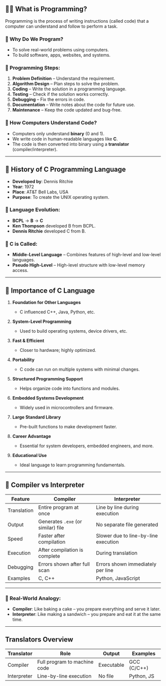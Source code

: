 ## 👨‍🏫 What is Programming?

Programming is the process of writing instructions (called code) that a computer can understand and follow to perform a task.

### 🔹 Why Do We Program?
- To solve real-world problems using computers.
- To build software, apps, websites, and systems.

### 🔹 Programming Steps:
1. **Problem Definition** – Understand the requirement.
2. **Algorithm Design** – Plan steps to solve the problem.
3. **Coding** – Write the solution in a programming language.
4. **Testing** – Check if the solution works correctly.
5. **Debugging** – Fix the errors in code.
6. **Documentation** – Write notes about the code for future use.
7. **Maintenance** – Keep the code updated and bug-free.

### 🔹 How Computers Understand Code?
- Computers only understand **binary** (0 and 1).
- We write code in human-readable languages like **C**.
- The code is then converted into binary using a **translator** (compiler/interpreter).

---

## 📜 History of C Programming Language

- **Developed by**: Dennis Ritchie  
- **Year**: 1972  
- **Place**: AT&T Bell Labs, USA  
- **Purpose**: To create the UNIX operating system.

### 🔹 Language Evolution:
- **BCPL** → **B** → **C**
- **Ken Thompson** developed B from BCPL.
- **Dennis Ritchie** developed C from B.

### 🔹 C is Called:
- **Middle-Level Language** – Combines features of high-level and low-level languages.
- **Pseudo High-Level** – High-level structure with low-level memory access.

---

## 🧠 Importance of C Language

1. **Foundation for Other Languages**  
   - C influenced C++, Java, Python, etc.

2. **System-Level Programming**  
   - Used to build operating systems, device drivers, etc.

3. **Fast & Efficient**  
   - Closer to hardware; highly optimized.

4. **Portability**  
   - C code can run on multiple systems with minimal changes.

5. **Structured Programming Support**  
   - Helps organize code into functions and modules.

6. **Embedded Systems Development**  
   - Widely used in microcontrollers and firmware.

7. **Large Standard Library**  
   - Pre-built functions to make development faster.

8. **Career Advantage**  
   - Essential for system developers, embedded engineers, and more.

9. **Educational Use**  
   - Ideal language to learn programming fundamentals.

---

## 🔄 Compiler vs Interpreter

| Feature           | Compiler                             | Interpreter                            |
|------------------|--------------------------------------|----------------------------------------|
| Translation       | Entire program at once               | Line by line during execution          |
| Output            | Generates `.exe` (or similar) file   | No separate file generated             |
| Speed             | Faster after compilation             | Slower due to line-by-line execution   |
| Execution         | After compilation is complete        | During translation                     |
| Debugging         | Errors shown after full scan         | Errors shown immediately per line      |
| Examples          | C, C++                               | Python, JavaScript                     |

---

### 🔧 Real-World Analogy:

- **Compiler**: Like baking a cake – you prepare everything and serve it later.
- **Interpreter**: Like making a sandwich – you prepare and eat it at the same time.

---

## Translators Overview

| Translator | Role                                    | Output         | Examples       |
|------------|-----------------------------------------|----------------|----------------|
| Compiler   | Full program to machine code            | Executable     | GCC (C/C++)     |
| Interpreter| Line-by-line execution                  | No file        | Python, JS      |


